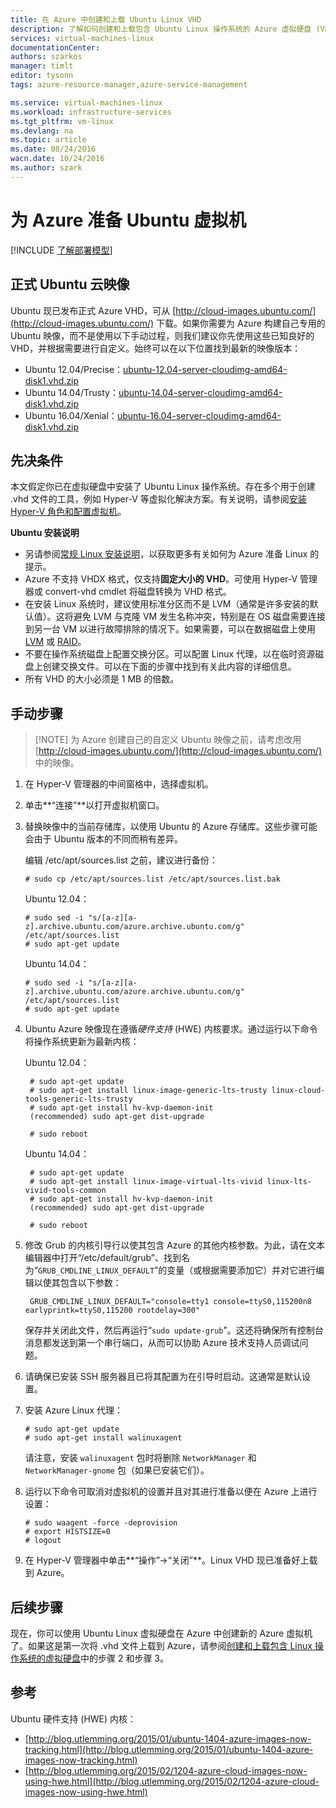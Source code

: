 ```yaml
---
title: 在 Azure 中创建和上载 Ubuntu Linux VHD
description: 了解如何创建和上载包含 Ubuntu Linux 操作系统的 Azure 虚拟硬盘 (VHD)。
services: virtual-machines-linux
documentationCenter: 
authors: szarkos
manager: timlt
editor: tysonn
tags: azure-resource-manager,azure-service-management

ms.service: virtual-machines-linux
ms.workload: infrastructure-services
ms.tgt_pltfrm: vm-linux
ms.devlang: na
ms.topic: article
ms.date: 08/24/2016
wacn.date: 10/24/2016
ms.author: szark
---
```


# 为 Azure 准备 Ubuntu 虚拟机

[!INCLUDE [了解部署模型](../../includes/learn-about-deployment-models-both-include.md)]

## 正式 Ubuntu 云映像
Ubuntu 现已发布正式 Azure VHD，可从 [http://cloud-images.ubuntu.com/](http://cloud-images.ubuntu.com/) 下载。如果你需要为 Azure 构建自己专用的 Ubuntu 映像，而不是使用以下手动过程，则我们建议你先使用这些已知良好的 VHD，并根据需要进行自定义。始终可以在以下位置找到最新的映像版本：

 - Ubuntu 12.04/Precise：[ubuntu-12.04-server-cloudimg-amd64-disk1.vhd.zip](http://cloud-images.ubuntu.com/releases/precise/release/ubuntu-12.04-server-cloudimg-amd64-disk1.vhd.zip)
 - Ubuntu 14.04/Trusty：[ubuntu-14.04-server-cloudimg-amd64-disk1.vhd.zip](http://cloud-images.ubuntu.com/releases/trusty/release/ubuntu-14.04-server-cloudimg-amd64-disk1.vhd.zip)
 - Ubuntu 16.04/Xenial：[ubuntu-16.04-server-cloudimg-amd64-disk1.vhd.zip](http://cloud-images.ubuntu.com/releases/xenial/release/ubuntu-16.04-server-cloudimg-amd64-disk1.vhd.zip)

## 先决条件

本文假定你已在虚拟硬盘中安装了 Ubuntu Linux 操作系统。存在多个用于创建 .vhd 文件的工具，例如 Hyper-V 等虚拟化解决方案。有关说明，请参阅[安装 Hyper-V 角色和配置虚拟机](http://technet.microsoft.com/zh-cn/library/hh846766.aspx)。

**Ubuntu 安装说明**

- 另请参阅[常规 Linux 安装说明](./virtual-machines-linux-create-upload-generic.md#general-linux-installation-notes)，以获取更多有关如何为 Azure 准备 Linux 的提示。
- Azure 不支持 VHDX 格式，仅支持**固定大小的 VHD**。可使用 Hyper-V 管理器或 convert-vhd cmdlet 将磁盘转换为 VHD 格式。
- 在安装 Linux 系统时，建议使用标准分区而不是 LVM（通常是许多安装的默认值）。这将避免 LVM 与克隆 VM 发生名称冲突，特别是在 OS 磁盘需要连接到另一台 VM 以进行故障排除的情况下。如果需要，可以在数据磁盘上使用 [LVM](./virtual-machines-linux-configure-lvm.md) 或 [RAID](./virtual-machines-linux-configure-raid.md)。
- 不要在操作系统磁盘上配置交换分区。可以配置 Linux 代理，以在临时资源磁盘上创建交换文件。可以在下面的步骤中找到有关此内容的详细信息。
- 所有 VHD 的大小必须是 1 MB 的倍数。

## 手动步骤

> [!NOTE] 为 Azure 创建自己的自定义 Ubuntu 映像之前，请考虑改用 [http://cloud-images.ubuntu.com/](http://cloud-images.ubuntu.com/) 中的映像。

1. 在 Hyper-V 管理器的中间窗格中，选择虚拟机。

2. 单击**“连接”**以打开虚拟机窗口。

3.	替换映像中的当前存储库，以使用 Ubuntu 的 Azure 存储库。这些步骤可能会由于 Ubuntu 版本的不同而稍有差异。

	编辑 /etc/apt/sources.list 之前，建议进行备份：

		# sudo cp /etc/apt/sources.list /etc/apt/sources.list.bak

	Ubuntu 12.04：

		# sudo sed -i "s/[a-z][a-z].archive.ubuntu.com/azure.archive.ubuntu.com/g" /etc/apt/sources.list
		# sudo apt-get update

	Ubuntu 14.04：

		# sudo sed -i "s/[a-z][a-z].archive.ubuntu.com/azure.archive.ubuntu.com/g" /etc/apt/sources.list
		# sudo apt-get update

4. Ubuntu Azure 映像现在遵循*硬件支持* (HWE) 内核要求。通过运行以下命令将操作系统更新为最新内核：

	Ubuntu 12.04：

		# sudo apt-get update
		# sudo apt-get install linux-image-generic-lts-trusty linux-cloud-tools-generic-lts-trusty
		# sudo apt-get install hv-kvp-daemon-init
		(recommended) sudo apt-get dist-upgrade

		# sudo reboot

	Ubuntu 14.04：

		# sudo apt-get update
		# sudo apt-get install linux-image-virtual-lts-vivid linux-lts-vivid-tools-common
		# sudo apt-get install hv-kvp-daemon-init
		(recommended) sudo apt-get dist-upgrade

		# sudo reboot

5. 修改 Grub 的内核引导行以使其包含 Azure 的其他内核参数。为此，请在文本编辑器中打开“/etc/default/grub”、找到名为“`GRUB_CMDLINE_LINUX_DEFAULT`”的变量（或根据需要添加它）并对它进行编辑以使其包含以下参数：

		GRUB_CMDLINE_LINUX_DEFAULT="console=tty1 console=ttyS0,115200n8 earlyprintk=ttyS0,115200 rootdelay=300"

	保存并关闭此文件，然后再运行“`sudo update-grub`”。这还将确保所有控制台消息都发送到第一个串行端口，从而可以协助 Azure 技术支持人员调试问题。

6.	请确保已安装 SSH 服务器且已将其配置为在引导时启动。这通常是默认设置。

7.	安装 Azure Linux 代理：

		# sudo apt-get update
		# sudo apt-get install walinuxagent

	请注意，安装 `walinuxagent` 包时将删除 `NetworkManager` 和 `NetworkManager-gnome` 包（如果已安装它们）。

8.	运行以下命令可取消对虚拟机的设置并且对其进行准备以便在 Azure 上进行设置：

		# sudo waagent -force -deprovision
		# export HISTSIZE=0
		# logout

9. 在 Hyper-V 管理器中单击**“操作”->“关闭”**。Linux VHD 现已准备好上载到 Azure。

## 后续步骤
现在，你可以使用 Ubuntu Linux 虚拟硬盘在 Azure 中创建新的 Azure 虚拟机了。如果这是第一次将 .vhd 文件上载到 Azure，请参阅[创建和上载包含 Linux 操作系统的虚拟硬盘](./virtual-machines-linux-classic-create-upload-vhd.md)中的步骤 2 和步骤 3。

## 参考 ##

Ubuntu 硬件支持 (HWE) 内核：

- [http://blog.utlemming.org/2015/01/ubuntu-1404-azure-images-now-tracking.html](http://blog.utlemming.org/2015/01/ubuntu-1404-azure-images-now-tracking.html)
- [http://blog.utlemming.org/2015/02/1204-azure-cloud-images-now-using-hwe.html](http://blog.utlemming.org/2015/02/1204-azure-cloud-images-now-using-hwe.html)

<!---HONumber=Mooncake_1017_2016-->